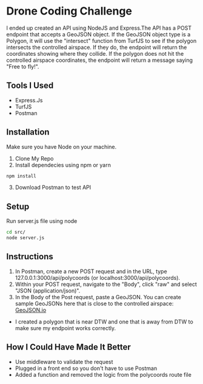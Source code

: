 # Drone Coding Challenge

I ended up created an API using NodeJS and Express.The API has a POST endpoint that accepts a GeoJSON object. If the GeoJSON object type is a Polygon, it will use the "intersect" function from TurfJS to see if the polygon intersects the controlled airspace. If they do, the endpoint will return the coordinates showing where they collide. If the polygon does not hit the controlled airspace coordinates, the endpoint will return a message saying "Free to fly!".

## Tools I Used
- Express.Js
- TurfJS
- Postman

## Installation

Make sure you have Node on your machine.

1) Clone My Repo
2) Install dependecies using npm or yarn

```bash
npm install
```
3) Download Postman to test API

## Setup
Run server.js file using node
```bash
cd src/
node server.js
```
## Instructions
1) In Postman, create a new POST request and in the URL, type 127.0.0.1:3000/api/polycoords (or localhost:3000/api/polycoords). 
2) Within your POST request, navigate to the "Body", click "raw" and select "JSON (application/json)".
3) In the Body of the Post request, paste a GeoJSON. You can create sample GeoJSONs here that is close to the controlled airspace:  [GeoJSON.io](https://geojson.io/#map=13/42.2173/-83.3678)
 - I created a polygon that is near DTW and one that is away from DTW to make sure my endpoint works correctly.

## How I Could Have Made It Better
- Use middleware to validate the request
- Plugged in a front end so you don't have to use Postman
- Added a function and removed the logic from the polycoords route file

